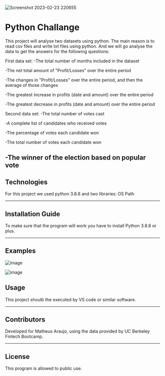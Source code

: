 ![Screenshot 2023-02-23 220655](https://user-images.githubusercontent.com/75823252/221104851-893dafbb-362c-4cca-89bb-cdfb9937f1f0.png)

# Python Challange

This project will analyse two datasets using python. 
The main reason is to read csv files and write txt files using python. And we will go analyse the data to get the answers for the following questions:

First data set:
-The total number of months included in the dataset

-The net total amount of "Profit/Losses" over the entire period

-The changes in "Profit/Losses" over the entire period, and then the average of those changes

-The greatest increase in profits (date and amount) over the entire period

-The greatest decrease in profits (date and amount) over the entire period

Second data set: 
-The total number of votes cast

-A complete list of candidates who received votes

-The percentage of votes each candidate won

-The total number of votes each candidate won

-The winner of the election based on popular vote
---

## Technologies

For this project we used python 3.8.8 and two libraries: 
OS
Path

---

## Installation Guide

To make sure that the program will work you have to install Python 3.8.8 or plus.

---

## Examples


![image](https://user-images.githubusercontent.com/75823252/221104967-fa55ceba-4d16-4bd7-a121-35d0105eb983.png)

![image](https://user-images.githubusercontent.com/75823252/221105039-5d09a0a7-f96a-4caa-8673-5fa6c48a1469.png)




## Usage

This project shoulb the executed by VS code or similar software.

---

## Contributors

Developed for Matheus Araujo, using the data provided by UC Berkeley Fintech Bootcamp.

---

## License

This program is allowed to public use.
